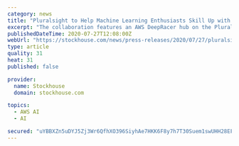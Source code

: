 ```yaml
---
category: news
title: "Pluralsight to Help Machine Learning Enthusiasts Skill Up with AWS DeepRacer"
excerpt: "The collaboration features an AWS DeepRacer hub on the Pluralsight platform that includes a customized channel, curated by Pluralsight and AWS experts, for AWS DeepRacer content. Users will have access to a variety of offerings, including a series of ..."
publishedDateTime: 2020-07-27T12:08:00Z
webUrl: "https://stockhouse.com/news/press-releases/2020/07/27/pluralsight-to-help-machine-learning-enthusiasts-skill-up-with-aws-deepracer"
type: article
quality: 31
heat: 31
published: false

provider:
  name: Stockhouse
  domain: stockhouse.com

topics:
  - AWS AI
  - AI

secured: "uYBBXZn5uDYJ5Zj3Wr6QfhXO396SiyhAe7HKK6F8y7h7T30Suem1swUHH28EFpkyk55RfkjFvPKwzlvs4b2APT/OAeBYLYXu/iYiVGB0AOVYDVoK1me++apq30lm5xxGgJ7RskkXB/hmAGji3HOjl98dFG/PRWnwcDIi42jhm2N+qACKGbhxWvEfjG/N07HSyphkyD7IHHEV36e2x3lpmYxf8AObzEFbaRbgOPDDA5BqyzgxE3ZW6j1qyACd0tI+UJo9cR5AD0G7+Xbdp/XVyOhKh2H8xx+jQRP7nqrnSCadIE1KoFI1yBgeMIEfFfuTooE9mfjqxeN7DJSUrEdFVA==;XoLBl5bH01l9M7kqNMd92Q=="
---
```


